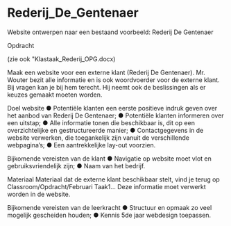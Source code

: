 # Rederij_De_Gentenaer
Website ontwerpen naar een bestaand voorbeeld: Rederij De Gentenaer

Opdracht

(zie ook "Klastaak_Rederij_OPG.docx)

Maak een website voor een externe klant (Rederij De Gentenaer).
Mr. Wouter bezit alle informatie en is ook woordvoerder voor de externe klant. Bij vragen kan je bij
hem terecht. Hij neemt ook de beslissingen als er keuzes gemaakt moeten worden.

Doel website
● Potentiële klanten een eerste positieve indruk geven over het aanbod van Rederij De
Gentenaer;
● Potentiële klanten informeren over een uitstap;
● Alle informatie tonen die beschikbaar is, dit op een overzichtelijke en gestructureerde
manier;
● Contactgegevens in de website verwerken, die toegankelijk zijn vanuit de verschillende
webpagina’s;
● Een aantrekkelijke lay-out voorzien.

Bijkomende vereisten van de klant
● Navigatie op website moet vlot en gebruiksvriendelijk zijn;
● Naam van het bedrijf.

Materiaal
Materiaal dat de externe klant beschikbaar stelt, vind je terug op
Classroom/Opdracht/Februari Taak1…
Deze informatie moet verwerkt worden in de website.

Bijkomende vereisten van de leerkracht
● Structuur en opmaak zo veel mogelijk gescheiden houden;
● Kennis 5de jaar webdesign toepassen.

